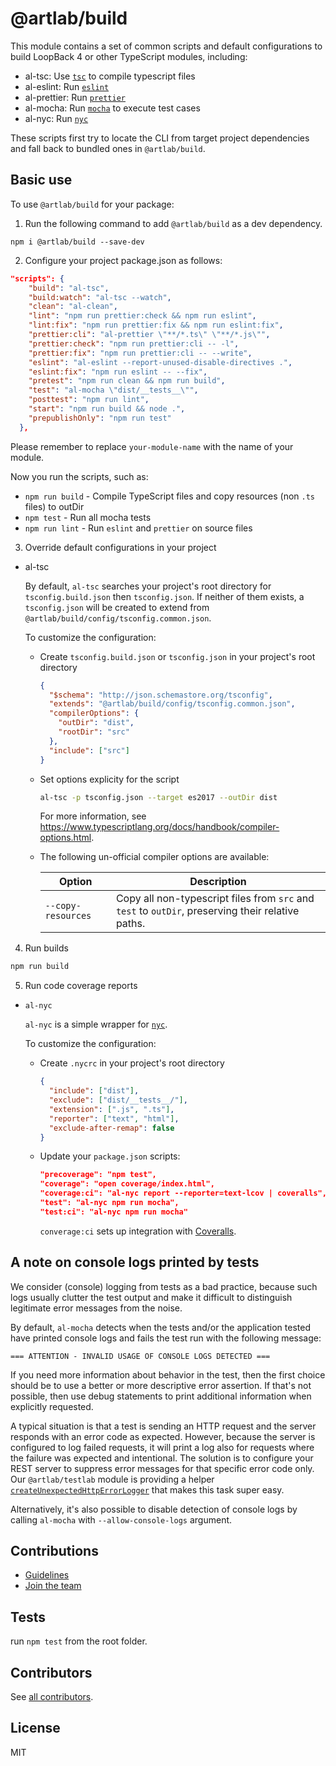 # @artlab/build

This module contains a set of common scripts and default configurations to build
LoopBack 4 or other TypeScript modules, including:

- al-tsc: Use
  [`tsc`](https://www.typescriptlang.org/docs/handbook/compiler-options.html) to
  compile typescript files
- al-eslint: Run [`eslint`](https://typescript-eslint.io/)
- al-prettier: Run [`prettier`](https://github.com/prettier/prettier)
- al-mocha: Run [`mocha`](https://mochajs.org/) to execute test cases
- al-nyc: Run [`nyc`](https://github.com/istanbuljs/nyc)

These scripts first try to locate the CLI from target project dependencies and
fall back to bundled ones in `@artlab/build`.

## Basic use

To use `@artlab/build` for your package:

1.  Run the following command to add `@artlab/build` as a dev dependency.

`npm i @artlab/build --save-dev`

2.  Configure your project package.json as follows:

```json
"scripts": {
    "build": "al-tsc",
    "build:watch": "al-tsc --watch",
    "clean": "al-clean",
    "lint": "npm run prettier:check && npm run eslint",
    "lint:fix": "npm run prettier:fix && npm run eslint:fix",
    "prettier:cli": "al-prettier \"**/*.ts\" \"**/*.js\"",
    "prettier:check": "npm run prettier:cli -- -l",
    "prettier:fix": "npm run prettier:cli -- --write",
    "eslint": "al-eslint --report-unused-disable-directives .",
    "eslint:fix": "npm run eslint -- --fix",
    "pretest": "npm run clean && npm run build",
    "test": "al-mocha \"dist/__tests__\"",
    "posttest": "npm run lint",
    "start": "npm run build && node .",
    "prepublishOnly": "npm run test"
  },
```

Please remember to replace `your-module-name` with the name of your module.

Now you run the scripts, such as:

- `npm run build` - Compile TypeScript files and copy resources (non `.ts`
  files) to outDir
- `npm test` - Run all mocha tests
- `npm run lint` - Run `eslint` and `prettier` on source files

3.  Override default configurations in your project

- al-tsc

  By default, `al-tsc` searches your project's root directory for
  `tsconfig.build.json` then `tsconfig.json`. If neither of them exists, a
  `tsconfig.json` will be created to extend from
  `@artlab/build/config/tsconfig.common.json`.

  To customize the configuration:

  - Create `tsconfig.build.json` or `tsconfig.json` in your project's root
    directory

    ```json
    {
      "$schema": "http://json.schemastore.org/tsconfig",
      "extends": "@artlab/build/config/tsconfig.common.json",
      "compilerOptions": {
        "outDir": "dist",
        "rootDir": "src"
      },
      "include": ["src"]
    }
    ```

  - Set options explicity for the script

    ```sh
    al-tsc -p tsconfig.json --target es2017 --outDir dist
    ```

    For more information, see
    <https://www.typescriptlang.org/docs/handbook/compiler-options.html>.

  - The following un-official compiler options are available:

    | Option             | Description                                                                                       |
    | ------------------ | ------------------------------------------------------------------------------------------------- |
    | `--copy-resources` | Copy all non-typescript files from `src` and `test` to `outDir`, preserving their relative paths. |

4.  Run builds

```sh
npm run build
```

5.  Run code coverage reports

- `al-nyc`

  `al-nyc` is a simple wrapper for [`nyc`](https://github.com/istanbuljs/nyc).

  To customize the configuration:

  - Create `.nycrc` in your project's root directory

    ```json
    {
      "include": ["dist"],
      "exclude": ["dist/__tests__/"],
      "extension": [".js", ".ts"],
      "reporter": ["text", "html"],
      "exclude-after-remap": false
    }
    ```

  - Update your `package.json` scripts:

    ```json
    "precoverage": "npm test",
    "coverage": "open coverage/index.html",
    "coverage:ci": "al-nyc report --reporter=text-lcov | coveralls",
    "test": "al-nyc npm run mocha",
    "test:ci": "al-nyc npm run mocha"
    ```

    `converage:ci` sets up integration with [Coveralls](https://coveralls.io/).

## A note on console logs printed by tests

We consider (console) logging from tests as a bad practice, because such logs
usually clutter the test output and make it difficult to distinguish legitimate
error messages from the noise.

By default, `al-mocha` detects when the tests and/or the application tested have
printed console logs and fails the test run with the following message:

```
=== ATTENTION - INVALID USAGE OF CONSOLE LOGS DETECTED ===
```

If you need more information about behavior in the test, then the first choice
should be to use a better or more descriptive error assertion. If that's not
possible, then use debug statements to print additional information when
explicitly requested.

A typical situation is that a test is sending an HTTP request and the server
responds with an error code as expected. However, because the server is
configured to log failed requests, it will print a log also for requests where
the failure was expected and intentional. The solution is to configure your REST
server to suppress error messages for that specific error code only. Our
`@artlab/testlab` module is providing a helper
[`createUnexpectedHttpErrorLogger`](https://github.com/artlab/commons/tree/master/packages/testlab#createUnexpectedHttpErrorLogger)
that makes this task super easy.

Alternatively, it's also possible to disable detection of console logs by
calling `al-mocha` with `--allow-console-logs` argument.

## Contributions

- [Guidelines](https://github.com/artlab/commons/blob/master/docs/CONTRIBUTING.md)
- [Join the team](https://github.com/artlab/commons/issues/110)

## Tests

run `npm test` from the root folder.

## Contributors

See [all contributors](https://github.com/artlab/commons/graphs/contributors).

## License

MIT
